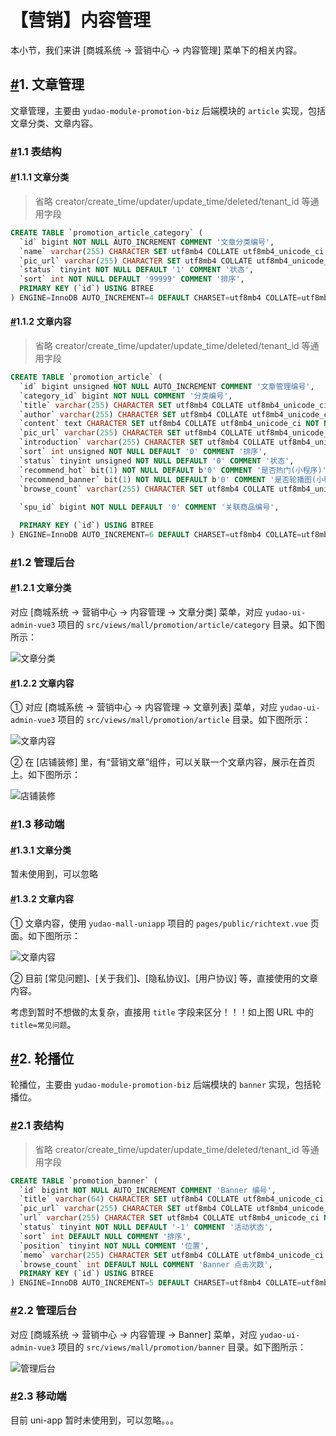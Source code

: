 # 【营销】内容管理

本小节，我们来讲 [商城系统 -> 营销中心 -> 内容管理] 菜单下的相关内容。

## [#](https://doc.iocoder.cn/mall/promotion-content/#_1-文章管理)1. 文章管理

文章管理，主要由 `yudao-module-promotion-biz` 后端模块的 `article` 实现，包括文章分类、文章内容。

### [#](https://doc.iocoder.cn/mall/promotion-content/#_1-1-表结构)1.1 表结构

#### [#](https://doc.iocoder.cn/mall/promotion-content/#_1-1-1-文章分类)1.1.1 文章分类

> 省略 creator/create_time/updater/update_time/deleted/tenant_id 等通用字段

```sql
CREATE TABLE `promotion_article_category` (
  `id` bigint NOT NULL AUTO_INCREMENT COMMENT '文章分类编号',
  `name` varchar(255) CHARACTER SET utf8mb4 COLLATE utf8mb4_unicode_ci NOT NULL COMMENT '分类名称',
  `pic_url` varchar(255) CHARACTER SET utf8mb4 COLLATE utf8mb4_unicode_ci DEFAULT '' COMMENT '图标地址',
  `status` tinyint NOT NULL DEFAULT '1' COMMENT '状态',
  `sort` int NOT NULL DEFAULT '99999' COMMENT '排序',
  PRIMARY KEY (`id`) USING BTREE
) ENGINE=InnoDB AUTO_INCREMENT=4 DEFAULT CHARSET=utf8mb4 COLLATE=utf8mb4_unicode_ci COMMENT='文章分类表';
```

#### [#](https://doc.iocoder.cn/mall/promotion-content/#_1-1-2-文章内容)1.1.2 文章内容

> 省略 creator/create_time/updater/update_time/deleted/tenant_id 等通用字段

```sql
CREATE TABLE `promotion_article` (
  `id` bigint unsigned NOT NULL AUTO_INCREMENT COMMENT '文章管理编号',
  `category_id` bigint NOT NULL COMMENT '分类编号',
  `title` varchar(255) CHARACTER SET utf8mb4 COLLATE utf8mb4_unicode_ci NOT NULL COMMENT '文章标题',
  `author` varchar(255) CHARACTER SET utf8mb4 COLLATE utf8mb4_unicode_ci DEFAULT '' COMMENT '文章作者',
  `content` text CHARACTER SET utf8mb4 COLLATE utf8mb4_unicode_ci NOT NULL COMMENT '文章内容',
  `pic_url` varchar(255) CHARACTER SET utf8mb4 COLLATE utf8mb4_unicode_ci NOT NULL COMMENT '文章封面图片地址',
  `introduction` varchar(255) CHARACTER SET utf8mb4 COLLATE utf8mb4_unicode_ci DEFAULT '' COMMENT '文章简介',
  `sort` int unsigned NOT NULL DEFAULT '0' COMMENT '排序',
  `status` tinyint unsigned NOT NULL DEFAULT '0' COMMENT '状态',
  `recommend_hot` bit(1) NOT NULL DEFAULT b'0' COMMENT '是否热门(小程序)',
  `recommend_banner` bit(1) NOT NULL DEFAULT b'0' COMMENT '是否轮播图(小程序)',
  `browse_count` varchar(255) CHARACTER SET utf8mb4 COLLATE utf8mb4_unicode_ci DEFAULT '' COMMENT '浏览次数',
  
  `spu_id` bigint NOT NULL DEFAULT '0' COMMENT '关联商品编号',

  PRIMARY KEY (`id`) USING BTREE
) ENGINE=InnoDB AUTO_INCREMENT=6 DEFAULT CHARSET=utf8mb4 COLLATE=utf8mb4_unicode_ci COMMENT='文章管理表';
```

### [#](https://doc.iocoder.cn/mall/promotion-content/#_1-2-管理后台)1.2 管理后台

#### [#](https://doc.iocoder.cn/mall/promotion-content/#_1-2-1-文章分类)1.2.1 文章分类

对应 [商城系统 -> 营销中心 -> 内容管理 -> 文章分类] 菜单，对应 `yudao-ui-admin-vue3` 项目的 `src/views/mall/promotion/article/category` 目录。如下图所示：

![文章分类](https://doc.iocoder.cn/img/%E5%95%86%E5%9F%8E%E6%89%8B%E5%86%8C/%E5%86%85%E5%AE%B9%E7%AE%A1%E7%90%86/%E6%96%87%E7%AB%A0%E5%88%86%E7%B1%BB-%E7%AE%A1%E7%90%86%E5%90%8E%E5%8F%B0.png)

#### [#](https://doc.iocoder.cn/mall/promotion-content/#_1-2-2-文章内容)1.2.2 文章内容

① 对应 [商城系统 -> 营销中心 -> 内容管理 -> 文章列表] 菜单，对应 `yudao-ui-admin-vue3` 项目的 `src/views/mall/promotion/article` 目录。如下图所示：

![文章内容](https://doc.iocoder.cn/img/%E5%95%86%E5%9F%8E%E6%89%8B%E5%86%8C/%E5%86%85%E5%AE%B9%E7%AE%A1%E7%90%86/%E6%96%87%E7%AB%A0%E5%86%85%E5%AE%B9-%E7%AE%A1%E7%90%86%E5%90%8E%E5%8F%B0.png)

② 在 [店铺装修] 里，有“营销文章”组件，可以关联一个文章内容，展示在首页上。如下图所示：

![店铺装修](https://doc.iocoder.cn/img/%E5%95%86%E5%9F%8E%E6%89%8B%E5%86%8C/%E5%86%85%E5%AE%B9%E7%AE%A1%E7%90%86/%E6%96%87%E7%AB%A0%E5%86%85%E5%AE%B9-%E5%BA%97%E9%93%BA%E8%A3%85%E4%BF%AE.png)

### [#](https://doc.iocoder.cn/mall/promotion-content/#_1-3-移动端)1.3 移动端

#### [#](https://doc.iocoder.cn/mall/promotion-content/#_1-3-1-文章分类)1.3.1 文章分类

暂未使用到，可以忽略

#### [#](https://doc.iocoder.cn/mall/promotion-content/#_1-3-2-文章内容)1.3.2 文章内容

① 文章内容，使用 `yudao-mall-uniapp` 项目的 `pages/public/richtext.vue` 页面。如下图所示：

![文章内容](https://doc.iocoder.cn/img/%E5%95%86%E5%9F%8E%E6%89%8B%E5%86%8C/%E5%86%85%E5%AE%B9%E7%AE%A1%E7%90%86/%E6%96%87%E7%AB%A0%E5%86%85%E5%AE%B9-%E7%A7%BB%E5%8A%A8%E7%AB%AF.png)

② 目前 [常见问题]、[关于我们]、[隐私协议]、[用户协议] 等，直接使用的文章内容。

考虑到暂时不想做的太复杂，直接用 `title` 字段来区分！！！如上图 URL 中的 `title=常见问题`。

## [#](https://doc.iocoder.cn/mall/promotion-content/#_2-轮播位)2. 轮播位

轮播位，主要由 `yudao-module-promotion-biz` 后端模块的 `banner` 实现，包括轮播位。

### [#](https://doc.iocoder.cn/mall/promotion-content/#_2-1-表结构)2.1 表结构

> 省略 creator/create_time/updater/update_time/deleted/tenant_id 等通用字段

```sql
CREATE TABLE `promotion_banner` (
  `id` bigint NOT NULL AUTO_INCREMENT COMMENT 'Banner 编号',
  `title` varchar(64) CHARACTER SET utf8mb4 COLLATE utf8mb4_unicode_ci NOT NULL DEFAULT '' COMMENT 'Banner 标题',
  `pic_url` varchar(255) CHARACTER SET utf8mb4 COLLATE utf8mb4_unicode_ci NOT NULL COMMENT '图片 URL',
  `url` varchar(255) CHARACTER SET utf8mb4 COLLATE utf8mb4_unicode_ci NOT NULL COMMENT '跳转地址',
  `status` tinyint NOT NULL DEFAULT '-1' COMMENT '活动状态',
  `sort` int DEFAULT NULL COMMENT '排序',
  `position` tinyint NOT NULL COMMENT '位置',
  `memo` varchar(255) CHARACTER SET utf8mb4 COLLATE utf8mb4_unicode_ci DEFAULT NULL COMMENT '描述',
  `browse_count` int DEFAULT NULL COMMENT 'Banner 点击次数',
  PRIMARY KEY (`id`) USING BTREE
) ENGINE=InnoDB AUTO_INCREMENT=5 DEFAULT CHARSET=utf8mb4 COLLATE=utf8mb4_unicode_ci COMMENT='Banner 广告位';
```

### [#](https://doc.iocoder.cn/mall/promotion-content/#_2-2-管理后台)2.2 管理后台

对应 [商城系统 -> 营销中心 -> 内容管理 -> Banner] 菜单，对应 `yudao-ui-admin-vue3` 项目的 `src/views/mall/promotion/banner` 目录。如下图所示：

![管理后台](https://doc.iocoder.cn/img/%E5%95%86%E5%9F%8E%E6%89%8B%E5%86%8C/%E5%86%85%E5%AE%B9%E7%AE%A1%E7%90%86/Banner-%E7%AE%A1%E7%90%86%E5%90%8E%E5%8F%B0.png)

### [#](https://doc.iocoder.cn/mall/promotion-content/#_2-3-移动端)2.3 移动端

目前 uni-app 暂时未使用到，可以忽略。。。